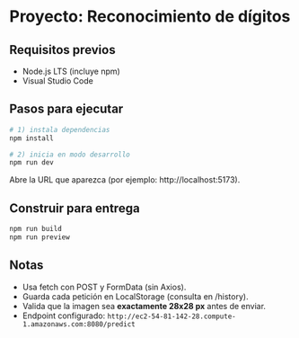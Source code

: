 # Proyecto: Reconocimiento de dígitos

## Requisitos previos
- Node.js LTS (incluye npm)
- Visual Studio Code

## Pasos para ejecutar
```bash
# 1) instala dependencias
npm install

# 2) inicia en modo desarrollo
npm run dev
```

Abre la URL que aparezca (por ejemplo: http://localhost:5173).

## Construir para entrega
```bash
npm run build
npm run preview
```

## Notas
- Usa fetch con POST y FormData (sin Axios).
- Guarda cada petición en LocalStorage (consulta en /history).
- Valida que la imagen sea **exactamente 28x28 px** antes de enviar.
- Endpoint configurado: `http://ec2-54-81-142-28.compute-1.amazonaws.com:8080/predict`
